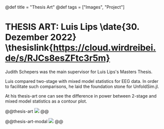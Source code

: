 @def title = "Thesis Art"
@def tags = ["Images", "Project"]

# THESIS ART: Luis Lips \date{30. Dezember 2022} \thesislink{https://cloud.wirdreibei.de/s/RJCs8esZFtc3r5m}

Judith Schepers was the main supervisor for Luis Lips's Masters Thesis.

Luis compared two-stage with mixed model statistics for EEG data. In order to facilitate such comparisons, he laid the foundation stone for UnfoldSim.jl.

At his thesis-art one can see the difference in power between 2-stage and mixed model statistics as a contour plot.

@@thesis-art
![](/assets/thesis-art/a2_luis.png)
@@

@@thesis-art-modal
![](/assets/thesis-art/a2_luis.png)
@@
